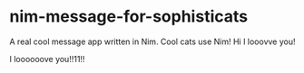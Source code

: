 # nim-message-for-sophisticats
A real cool message app written in Nim. Cool cats use Nim!
Hi I looovve you! 

I loooooove you!!11!!